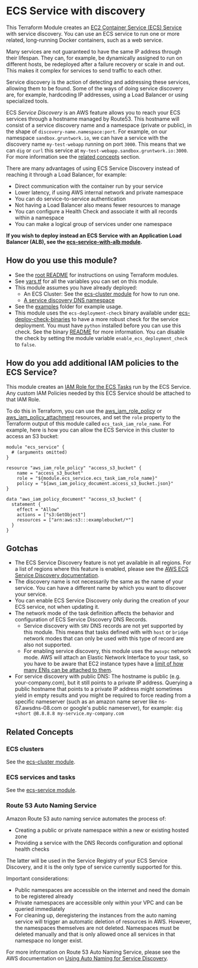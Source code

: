 # ECS Service with discovery

This Terraform Module creates an [EC2 Container Service (ECS) Service][1] with service discovery.
You can use an ECS service to run one or more related, long-running Docker containers, such as a web service.

Many services are not guaranteed to have the same IP address through their lifespan. They can, for example, be dynamically assigned to run on different hosts, be redeployed after a failure recovery or scale in and out. This makes it complex for services to send traffic to each other.

Service discovery is the action of detecting and addressing these services, allowing them to be found. Some of the ways of doing service discovery are, for example, hardcoding IP addresses, using a Load Balancer or using specialized tools.

ECS *Service Discovery* is an AWS feature allows you to reach your ECS services through a hostname managed by Route53. This hostname will consist of a service discovery name and a namespace (private or public), in the shape of `discovery-name.namespace:port`. For example, on our namespace `sandbox.gruntwork.io`, we can have a service with the discovery name `my-test-webapp` running on port `3000`. This means that we can `dig` or `curl` this service at `my-test-webapp.sandbox.gruntwork.io:3000`. For more information see the [related concepts](#related-concepts) section.

There are many advantages of using ECS Service Discovery instead of reaching it through a Load Balancer, for example:
* Direct communication with the container run by your service
* Lower latency, if using AWS internal network and private namespace
* You can do service-to-service authentication
* Not having a Load Balancer also means fewer resources to manage
* You can configure a Health Check and associate it with all records within a namespace
* You can make a logical group of services under one namespace

**If you wish to deploy instead an ECS Service with an Application Load Balancer (ALB), see the [ecs-service-with-alb module](../ecs-service-with-alb).**

## How do you use this module?

* See the [root README](/README.md) for instructions on using Terraform modules.
* See [vars.tf](./vars.tf) for all the variables you can set on this module.
* This module assumes you have already deployed:
  * An ECS Cluster: See the [ecs-cluster module](../ecs-cluster) for how to run one.
  * [A service discovery DNS namespace](#route-53-auto-naming-service)
* See the [examples](/examples) folder for example usage.
* This module uses the `ecs-deployment-check` binary available
  under
  [ecs-deploy-check-binaries](../ecs-deploy-check-binaries) to
  have a more robust check for the service deployment. You
  must have `python` installed before you can use this check.
  See the binary [README](../ecs-deploy-check-binaries) for
  more information. You can disable the check by setting the
  module variable `enable_ecs_deployment_check` to `false`.

## How do you add additional IAM policies to the ECS Service?

This module creates an [IAM Role for the ECS Tasks](http://docs.aws.amazon.com/AmazonECS/latest/developerguide/task-iam-roles.html)
run by the ECS Service. Any custom IAM Policies needed by this ECS Service should be attached to that IAM Role. 

To do this in Terraform, you can use the [aws_iam_role_policy](https://www.terraform.io/docs/providers/aws/r/iam_role_policy.html) or
[aws_iam_policy_attachment](https://www.terraform.io/docs/providers/aws/r/iam_policy_attachment.html) resources, and
set the `role` property to the Terraform output of this module called `ecs_task_iam_role_name`. For example, here is how
you can allow the ECS Service in this cluster to access an S3 bucket:

```hcl
module "ecs_service" {
  # (arguments omitted)
}

resource "aws_iam_role_policy" "access_s3_bucket" {
    name = "access_s3_bucket"
    role = "${module.ecs_service.ecs_task_iam_role_name}"
    policy = "${aws_iam_policy_document.access_s3_bucket.json}"
}

data "aws_iam_policy_document" "access_s3_bucket" {
  statement {
    effect = "Allow"
    actions = ["s3:GetObject"]
    resources = ["arn:aws:s3:::examplebucket/*"]
  }
}
```

## Gotchas

* The ECS Service Discovery feature is not yet available in all regions.
For a list of regions where this feature is enabled, please see the [AWS ECS Service Discovery documentation][2].
* The discovery name is not necessarily the same as the name of your service. You can have a different name by which you want to discover your service.
* You can enable ECS Service Discovery only during the creation of your ECS service, not when updating it.
* The network mode of the task definition affects the behavior and configuration of ECS Service Discovery DNS Records.
    * Service discovery with `SRV` DNS records are not yet supported by this module. This means that tasks defined with with `host` or `bridge` network modes that can only be used with this type of record are also not supported.
    * For enabling service discovery, this module uses the `awsvpc` network mode. AWS will attach an Elastic Network Interface to your task, so you have to be aware that EC2 instance types have a [limit of how many ENIs can be attached to them][3].
* For service discovery with public DNS: The hostname is public (e.g. your-company.com), but it still points to a private IP address. Querying a public hostname that points to a private IP address might sometimes yield in empty results and you might be required to force reading from a specific nameserver (such as an amazon name server like ns-67.awsdns-08.com or google's public nameserver), for example: `dig +short @8.8.8.8 my-service.my-company.com`

## Related Concepts

### ECS clusters

See the [ecs-cluster module](../ecs-cluster).

### ECS services and tasks

See the [ecs-service module](../ecs-service).

### Route 53 Auto Naming Service

Amazon Route 53 auto naming service automates the process of:
* Creating a public or private namespace within a new or existing hosted zone
* Providing a service with the DNS Records configuration and optional health checks

The latter will be used in the Service Registry of your ECS Service Discovery, and it is the only type of service currently supported for this.

Important considerations:
* Public namespaces are accessible on the internet and need the domain to be registered already
* Private namespaces are accessible only within your VPC and can be queried immediately
* For cleaning up, deregistering the instances from the auto naming service will trigger an automatic deletion of resources in AWS. However, the namespaces themselves are not deleted. Namespaces must be deleted manually and that is only allowed once all services in that namespace no longer exist.

For more information on Route 53 Auto Naming Service, please see the AWS documentation on [Using Auto Naming for Service Discovery][4].

[1]:http://docs.aws.amazon.com/AmazonECS/latest/developerguide/ecs_services.html
[2]:https://docs.aws.amazon.com/AmazonECS/latest/developerguide/create-service-discovery.html
[3]:https://docs.aws.amazon.com/AWSEC2/latest/UserGuide/using-eni.html#AvailableIpPerENI
[4]:https://docs.aws.amazon.com/Route53/latest/APIReference/overview-service-discovery.html
